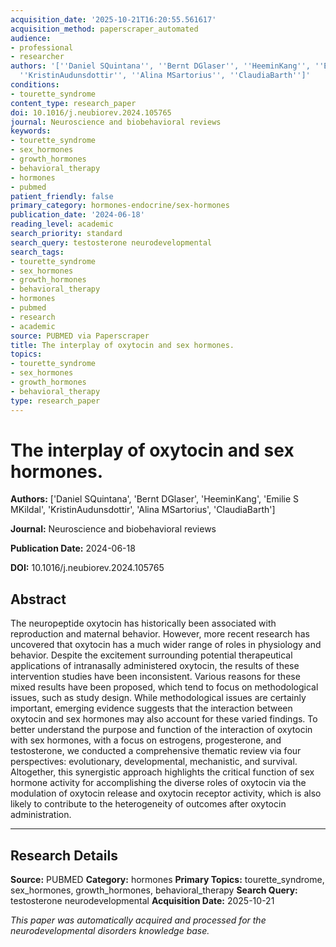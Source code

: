 ```yaml
---
acquisition_date: '2025-10-21T16:20:55.561617'
acquisition_method: paperscraper_automated
audience:
- professional
- researcher
authors: '[''Daniel SQuintana'', ''Bernt DGlaser'', ''HeeminKang'', ''Emilie S MKildal'',
  ''KristinAudunsdottir'', ''Alina MSartorius'', ''ClaudiaBarth'']'
conditions:
- tourette_syndrome
content_type: research_paper
doi: 10.1016/j.neubiorev.2024.105765
journal: Neuroscience and biobehavioral reviews
keywords:
- tourette_syndrome
- sex_hormones
- growth_hormones
- behavioral_therapy
- hormones
- pubmed
patient_friendly: false
primary_category: hormones-endocrine/sex-hormones
publication_date: '2024-06-18'
reading_level: academic
search_priority: standard
search_query: testosterone neurodevelopmental
search_tags:
- tourette_syndrome
- sex_hormones
- growth_hormones
- behavioral_therapy
- hormones
- pubmed
- research
- academic
source: PUBMED via Paperscraper
title: The interplay of oxytocin and sex hormones.
topics:
- tourette_syndrome
- sex_hormones
- growth_hormones
- behavioral_therapy
type: research_paper
---
```


# The interplay of oxytocin and sex hormones.

**Authors:** ['Daniel SQuintana', 'Bernt DGlaser', 'HeeminKang', 'Emilie S MKildal', 'KristinAudunsdottir', 'Alina MSartorius', 'ClaudiaBarth']

**Journal:** Neuroscience and biobehavioral reviews

**Publication Date:** 2024-06-18

**DOI:** 10.1016/j.neubiorev.2024.105765

## Abstract

The neuropeptide oxytocin has historically been associated with reproduction and maternal behavior. However, more recent research has uncovered that oxytocin has a much wider range of roles in physiology and behavior. Despite the excitement surrounding potential therapeutical applications of intranasally administered oxytocin, the results of these intervention studies have been inconsistent. Various reasons for these mixed results have been proposed, which tend to focus on methodological issues, such as study design. While methodological issues are certainly important, emerging evidence suggests that the interaction between oxytocin and sex hormones may also account for these varied findings. To better understand the purpose and function of the interaction of oxytocin with sex hormones, with a focus on estrogens, progesterone, and testosterone, we conducted a comprehensive thematic review via four perspectives: evolutionary, developmental, mechanistic, and survival. Altogether, this synergistic approach highlights the critical function of sex hormone activity for accomplishing the diverse roles of oxytocin via the modulation of oxytocin release and oxytocin receptor activity, which is also likely to contribute to the heterogeneity of outcomes after oxytocin administration.

---

## Research Details

**Source:** PUBMED
**Category:** hormones
**Primary Topics:** tourette_syndrome, sex_hormones, growth_hormones, behavioral_therapy
**Search Query:** testosterone neurodevelopmental
**Acquisition Date:** 2025-10-21

*This paper was automatically acquired and processed for the neurodevelopmental disorders knowledge base.*
